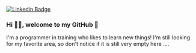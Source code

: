 [![Linkedin Badge](https://img.shields.io/badge/-LinkedIn-blue?style=flat-square&logo=Linkedin&logoColor=white&link=https://www.linkedin.com/in/maicon-douglas-marcelino-681403163/)](https://www.linkedin.com/in/maicon-douglas-marcelino-681403163/)

### Hi 👋🏾, welcome to my GitHub 🧐

I'm a programmer in training who likes to learn new things!
I'm still looking for my favorite area, so don't notice if it is still very empty here ....

<!--
**kingurigu/kingurigu** is a ✨ _special_ ✨ repository because its `README.md` (this file) appears on your GitHub profile.

Here are some ideas to get you started:

- 🔭 I’m currently working on ...
- 🌱 I’m currently learning ...
- 👯 I’m looking to collaborate on ...
- 🤔 I’m looking for help with ...
- 💬 Ask me about ...
- 📫 How to reach me: ...
- 😄 Pronouns: ...
- ⚡ Fun fact: ...
-->
